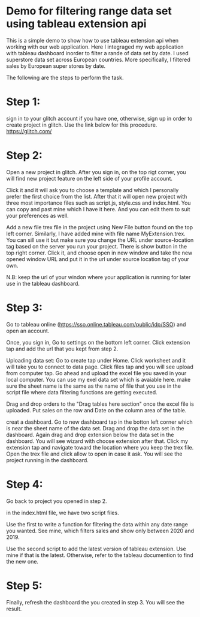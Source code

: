 # Demo for filtering range data set using tableau extension api 

This is a simple demo to show how to use tableau extension api when working with our web application. Here I integraged my web application with tableau dashboard inorder to filter a rande of data set by date. I used superstore data set across European countries. More specifically, I filtered sales by European super stores by date. 

The following are the steps to perform the task.

# Step 1: 
sign in to your glitch account if you have one, otherwise, sign up in order to create project in glitch. Use the link below for this procedure.
https://glitch.com/

# Step 2:
Open a new project in glitch. After you sign in, on the top rigt corner, you will find new project feature on the left side of your profile account.

Click it and it will ask you to choose a template and which I personally prefer the first choice from the list. After that it will open new project with three most importance files such as script.js, style.css and index.html. You can copy and past mine which I have it here. And you can edit them to suit your preferences as well. 

Add a new file trex file in the project using New File button found on the top left corner. Similarly, I have added mine with file name MyExtension.trex. You can sill use it but make sure you change the URL under source-location tag based on the server you run your project. There is show button in the top right corner. Click it, and choose open in new window and take the new opened window URL and put it in the url under source location tag of your own.

N.B: keep the url of your windon where your application is running for later use in the tableau dashboard. 


# Step 3:
Go to tableau online (https://sso.online.tableau.com/public/idp/SSO) and open an account.

Once, you sign in, Go to settings on the bottom left corner. Click extension tap and add the url that you kept from step 2.

Uploading data set: Go to create tap under Home. Click worksheet and it will take you to connect to data page. Click files tap and you will see upload from computer tap. Go ahead and upload the excel file you saved in your local computer. You can use my exel data set which is avaiable here.
make sure the sheet name is the same as the name of file that you use in the script file where data filtering functions are getting executed. 

Drag and drop orders to the "Drag tables here section" once the excel file is uploaded. Put sales on the row and Date on the column area of the table.

creat a dashboard. Go to new dashboard tap in the botton left corner which is near the sheet name of the data set. Drag and drop the data set in the dashboard. Again drag and drop extension below the data set in the dashboard. You will see wizard with choose extension after that. Click my extension tap and navigate toward the location where you keep the trex file. Open the trex file and click allow to open in case it ask. You will see the project running in the dashboard.


# Step 4:
Go back to project you opened in step 2.

in the index.html file, we have two script files.

Use the first to write a function for filtering the data within any date range you wanted. See mine, which filters sales and show only between 2020 and 2019.

Use the second script to add the latest version of tableau extension. Use mine if that is the latest. Otherwise, refer to the tableau documention to find the new one.

# Step 5:

Finally, refresh the dashboard the you created in step 3. You will see the result.